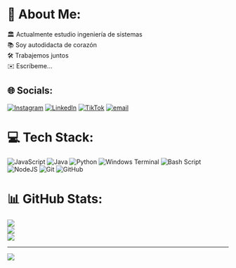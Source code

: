 # 💫 About Me:
🏛️ Actualmente estudio ingeniería de sistemas<br>📚 Soy autodidacta de corazón<br>🛠️ Trabajemos juntos<br>✉️  Escríbeme...<br>


## 🌐 Socials:
[![Instagram](https://img.shields.io/badge/Instagram-%23E4405F.svg?logo=Instagram&logoColor=white)](https://instagram.com/rjproa) [![LinkedIn](https://img.shields.io/badge/LinkedIn-%230077B5.svg?logo=linkedin&logoColor=white)](https://linkedin.com/in/richard-vega-proa-1b4791299) [![TikTok](https://img.shields.io/badge/TikTok-%23000000.svg?logo=TikTok&logoColor=white)](https://tiktok.com/@rjproa) [![email](https://img.shields.io/badge/Email-D14836?logo=gmail&logoColor=white)](mailto:rjvegaproa@gmail.com) 

# 💻 Tech Stack:
![JavaScript](https://img.shields.io/badge/javascript-%23323330.svg?style=for-the-badge&logo=javascript&logoColor=%23F7DF1E) ![Java](https://img.shields.io/badge/java-%23ED8B00.svg?style=for-the-badge&logo=openjdk&logoColor=white) ![Python](https://img.shields.io/badge/python-3670A0?style=for-the-badge&logo=python&logoColor=ffdd54) ![Windows Terminal](https://img.shields.io/badge/Windows%20Terminal-%234D4D4D.svg?style=for-the-badge&logo=windows-terminal&logoColor=white) ![Bash Script](https://img.shields.io/badge/bash_script-%23121011.svg?style=for-the-badge&logo=gnu-bash&logoColor=white) ![NodeJS](https://img.shields.io/badge/node.js-6DA55F?style=for-the-badge&logo=node.js&logoColor=white) ![Git](https://img.shields.io/badge/git-%23F05033.svg?style=for-the-badge&logo=git&logoColor=white) ![GitHub](https://img.shields.io/badge/github-%23121011.svg?style=for-the-badge&logo=github&logoColor=white)
# 📊 GitHub Stats:
![](https://github-readme-stats.vercel.app/api?username=rjproa&theme=dark&hide_border=false&include_all_commits=true&count_private=true)<br/>
![](https://nirzak-streak-stats.vercel.app/?user=rjproa&theme=dark&hide_border=false)<br/>
![](https://github-readme-stats.vercel.app/api/top-langs/?username=rjproa&theme=dark&hide_border=false&include_all_commits=true&count_private=true&layout=compact)

---
[![](https://visitcount.itsvg.in/api?id=rjproa&icon=0&color=0)](https://visitcount.itsvg.in)

